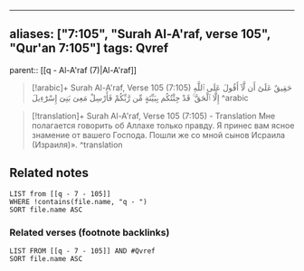 
---
aliases: ["7:105", "Surah Al-A'raf, verse 105", "Qur'an 7:105"]
tags: Qvref
---

parent:: [[q - Al-A'raf (7)|Al-A'raf]]

> [!arabic]+ Surah Al-A'raf, Verse 105 (7:105)
> <span class="quran-arabic">حَقِيقٌ عَلَىٰٓ أَن لَّآ أَقُولَ عَلَى ٱللَّهِ إِلَّا ٱلْحَقَّ ۚ قَدْ جِئْتُكُم بِبَيِّنَةٍ مِّن رَّبِّكُمْ فَأَرْسِلْ مَعِىَ بَنِىٓ إِسْرَٰٓءِيلَ</span>
^arabic

> [!translation]+ Surah Al-A'raf, Verse 105 (7:105) - Translation
> Мне полагается говорить об Аллахе только правду. Я принес вам ясное знамение от вашего Господа. Пошли же со мной сынов Исраила (Израиля)».
^translation



## Related notes
```dataview
LIST from [[q - 7 - 105]]
WHERE !contains(file.name, "q - ")
SORT file.name ASC
```

### Related verses (footnote backlinks)
```dataview
LIST FROM [[q - 7 - 105]] AND #Qvref
SORT file.name ASC
```

